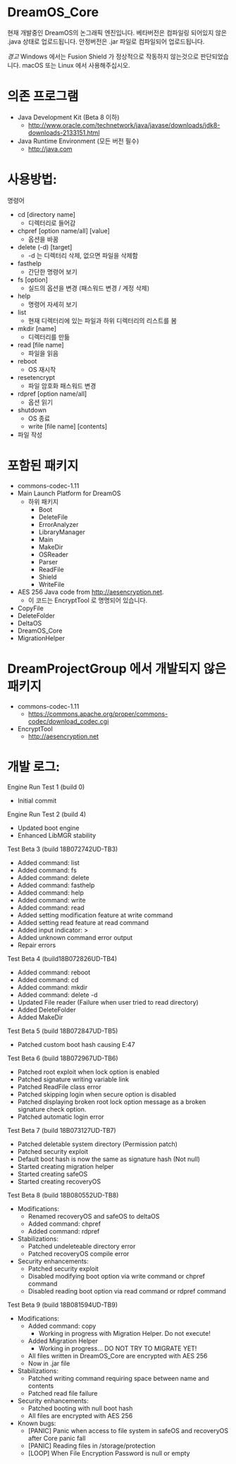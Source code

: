 # DreamOS_Core
현재 개발중인 DreamOS의 논그래픽 엔진입니다.
베타버전은 컴파일링 되어있지 않은 .java 상태로 업로드됩니다.
안정버전은 .jar 파일로 컴파일되어 업로드됩니다.

*경고*
Windows 에서는 Fusion Shield 가 정상적으로 작동하지 않는것으로 판단되었습니다.
macOS 또는 Linux 에서 사용해주십시오.

# 의존 프로그램
- Java Development Kit (Beta 8 이하)
  - http://www.oracle.com/technetwork/java/javase/downloads/jdk8-downloads-2133151.html
- Java Runtime Environment (모든 버전 필수)
  - http://java.com

# 사용방법:
명령어
- cd [directory name]
  - 디렉터리로 들어감
- chpref [option name/all] [value]
  - 옵션을 바꿈
- delete (-d) [target]
  - -d 는 디렉터리 삭제, 없으면 파일을 삭제함
- fasthelp
  - 간단한 명령어 보기
- fs [option]
  - 실드의 옵션을 변경 (패스워드 변경 / 계정 삭제)
- help
  - 명령어 자세히 보기
- list
  - 현재 디렉터리에 있는 파일과 하위 디렉터리의 리스트를 봄
- mkdir [name]
  - 디렉터리를 만듦
- read [file name]
  - 파일을 읽음
- reboot
  - OS 재시작
- resetencrypt
  - 파일 암호화 패스워드 변경
- rdpref [option name/all]
  - 옵션 읽기
- shutdown
  - OS 종료
  - write [file name] [contents]
- 파일 작성

# 포함된 패키지
- commons-codec-1.11
- Main Launch Platform for DreamOS
  - 하위 패키지
    - Boot
    - DeleteFile
    - ErrorAnalyzer
    - LibraryManager
    - Main
    - MakeDir
    - OSReader
    - Parser
    - ReadFile
    - Shield
    - WriteFile
- AES 256 Java code from http://aesencryption.net.
  - 이 코드는 EncryptTool 로 명명되어 있습니다.
- CopyFile
- DeleteFolder
- DeltaOS
- DreamOS_Core
- MigrationHelper


# DreamProjectGroup 에서 개발되지 않은 패키지
- commons-codec-1.11
  - https://commons.apache.org/proper/commons-codec/download_codec.cgi
- EncryptTool
  - http://aesencryption.net

# 개발 로그:
Engine Run Test 1 (build 0)
- Initial commit

Engine Run Test 2 (build 4)
- Updated boot engine
- Enhanced LibMGR stability

Test Beta 3 (build 18B072742UD-TB3)
- Added command: list
- Added command: fs
- Added command: delete
- Added command: fasthelp
- Added command: help
- Added command: write
- Added command: read
- Added setting modification feature at write command
- Added setting read feature at read command
- Added input indicator: >
- Added unknown command error output
- Repair errors

Test Beta 4 (build18B072826UD-TB4)
- Added command: reboot
- Added command: cd
- Added command: mkdir
- Added command: delete -d
- Updated File reader (Failure when user tried to read directory)
- Added DeleteFolder
- Added MakeDir

Test Beta 5 (build 18B072847UD-TB5)
- Patched custom boot hash causing E:47

Test Beta 6 (build 18B072967UD-TB6)
- Patched root exploit when lock option is enabled
- Patched signature writing variable link
- Patched ReadFile class error
- Patched skipping login when secure option is disabled
- Patched displaying broken root lock option message as a broken signature check option.
- Patched automatic login error

Test Beta 7 (build 18B073127UD-TB7)
- Patched deletable system directory (Permission patch)
- Patched security exploit
- Default boot hash is now the same as signature hash (Not null)
- Started creating migration helper
- Started creating safeOS
- Started creating recoveryOS

Test Beta 8 (build 18B080552UD-TB8)
- Modifications:
  - Renamed recoveryOS and safeOS to deltaOS
  - Added command: chpref
  - Added command: rdpref
- Stabilizations:
  - Patched undeleteable directory error
  - Patched recoveryOS compile error
- Security enhancements:
  - Patched security exploit
  - Disabled modifying boot option via write command or chpref command
  - Disabled reading boot option via read command or rdpref command

Test Beta 9 (build 18B081594UD-TB9)
- Modifications:
  - Added command: copy
    - Working in progress with Migration Helper. Do not execute!
  - Added Migration Helper
    - Working in progress... DO NOT TRY TO MIGRATE YET!
  - All files written in DreamOS_Core are encrypted with AES 256
  - Now in .jar file
- Stabilizations:
  - Patched writing command requiring space between name and contents
  - Patched read file failure
- Security enhancements:
  - Patched booting with null boot hash
  - All files are encrypted with AES 256
- Known bugs:
  - [PANIC] Panic when access to file system in safeOS and recoveryOS after Core panic fall
  - [PANIC] Reading files in /storage/protection
  - [LOOP] When File Encryption Password is null or empty
